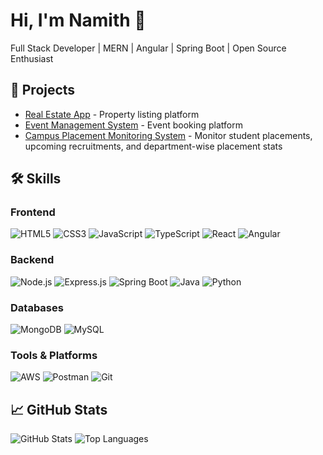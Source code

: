 # Hi, I'm Namith 👋
Full Stack Developer | MERN | Angular | Spring Boot | Open Source Enthusiast

## 🔭 Projects
- [Real Estate App](https://github.com/Namithlj/realestate) - Property listing platform
- [Event Management System](https://github.com/Namithlj/event-frontend) - Event booking platform
- [Campus Placement Monitoring System](https://github.com/Namithlj/campus-placement) - Monitor student placements, upcoming recruitments, and department-wise placement stats


## 🛠 Skills

### Frontend
![HTML5](https://img.shields.io/badge/HTML5-E34F26?logo=html5&logoColor=white)
![CSS3](https://img.shields.io/badge/CSS3-1572B6?logo=css3&logoColor=white)
![JavaScript](https://img.shields.io/badge/JavaScript-F7DF1E?logo=javascript&logoColor=black)
![TypeScript](https://img.shields.io/badge/TypeScript-3178C6?logo=typescript&logoColor=white)
![React](https://img.shields.io/badge/React-61DAFB?logo=react&logoColor=black)
![Angular](https://img.shields.io/badge/Angular-DD0031?logo=angular&logoColor=white)

### Backend
![Node.js](https://img.shields.io/badge/Node.js-339933?logo=node.js&logoColor=white)
![Express.js](https://img.shields.io/badge/Express.js-000000?logo=express&logoColor=white)
![Spring Boot](https://img.shields.io/badge/Spring_Boot-6DB33F?logo=spring&logoColor=white)
![Java](https://img.shields.io/badge/Java-007396?logo=java&logoColor=white)
![Python](https://img.shields.io/badge/Python-3776AB?logo=python&logoColor=white)

### Databases
![MongoDB](https://img.shields.io/badge/MongoDB-47A248?logo=mongodb&logoColor=white)
![MySQL](https://img.shields.io/badge/MySQL-4479A1?logo=mysql&logoColor=white)

### Tools & Platforms
![AWS](https://img.shields.io/badge/AWS-232F3E?logo=amazon-aws&logoColor=white)
![Postman](https://img.shields.io/badge/Postman-FF6C37?logo=postman&logoColor=white)
![Git](https://img.shields.io/badge/Git-F05032?logo=git&logoColor=white)


## 📈 GitHub Stats
![GitHub Stats](https://github-readme-stats.vercel.app/api?username=Namithlj&show_icons=true&theme=radical)
![Top Languages](https://github-readme-stats.vercel.app/api/top-langs/?username=Namithlj&layout=compact)
